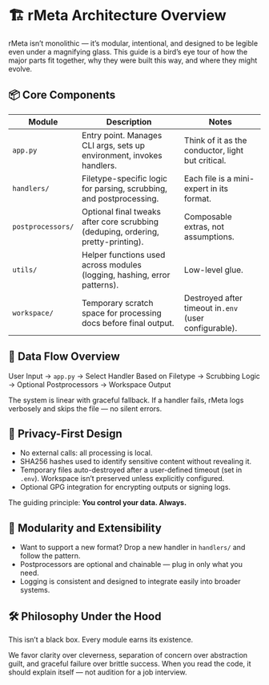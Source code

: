 # 🏗️ rMeta Architecture Overview

rMeta isn’t monolithic — it’s modular, intentional, and designed to be legible even under a magnifying glass. This guide is a bird’s eye tour of how the major parts fit together, why they were built this way, and where they might evolve.

## 📦 Core Components


| Module            | Description                                                                       | Notes                                                 |
| ------------------- | ----------------------------------------------------------------------------------- | ------------------------------------------------------- |
| `app.py`          | Entry point. Manages CLI args, sets up environment, invokes handlers.             | Think of it as the conductor, light but critical.     |
| `handlers/`       | Filetype-specific logic for parsing, scrubbing, and postprocessing.               | Each file is a mini-expert in its format.             |
| `postprocessors/` | Optional final tweaks after core scrubbing (deduping, ordering, pretty-printing). | Composable extras, not assumptions.                   |
| `utils/`          | Helper functions used across modules (logging, hashing, error patterns).          | Low-level glue.                                       |
| `workspace/`      | Temporary scratch space for processing docs before final output.                  | Destroyed after timeout in`.env` (user configurable). |

## 🧭 Data Flow Overview

User Input
→ `app.py`
→ Select Handler Based on Filetype
→ Scrubbing Logic
→ Optional Postprocessors
→ Workspace Output

The system is linear with graceful fallback. If a handler fails, rMeta logs verbosely and skips the file — no silent errors.

## 🔐 Privacy-First Design

* No external calls: all processing is local.
* SHA256 hashes used to identify sensitive content without revealing it.
* Temporary files auto-destroyed after a user-defined timeout (set in `.env`). Workspace isn’t preserved unless explicitly configured.
* Optional GPG integration for encrypting outputs or signing logs.

The guiding principle: **You control your data. Always.**

## 🧰 Modularity and Extensibility

* Want to support a new format? Drop a new handler in `handlers/` and follow the pattern.
* Postprocessors are optional and chainable — plug in only what you need.
* Logging is consistent and designed to integrate easily into broader systems.

## 🛠️ Philosophy Under the Hood

This isn’t a black box. Every module earns its existence.

We favor clarity over cleverness, separation of concern over abstraction guilt, and graceful failure over brittle success. When you read the code, it should explain itself — not audition for a job interview.
